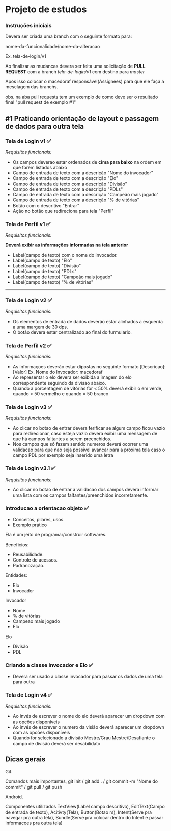 # Projeto de estudos

### Instruções iniciais

Devera ser criada uma branch com o seguinte formato para:

nome-da-funcionalidade/nome-da-alteracao

Ex. tela-de-login/v1

Ao finalizar as mudancas devera ser feita uma solicitação de **PULL REQUEST** com a branch *tela-de-login/v1* com destino para *master*

Apos isso colocar o macedoraf responsável(Assignees) para que ele faça a mesclagem das branchs.

obs. na aba pull requests tem um exemplo de como deve ser o resultado final "pull request de exemplo #1"

## #1 Praticando orientação de layout e passagem de dados para outra tela 

### Tela de Login v1 :white_check_mark:

*Requisitos funcionais:*
- Os campos deverao estar ordenados de **cima para baixo** na ordem em que forem listados abaixo
- Campo de entrada de texto com a descrição "Nome do invocador"
- Campo de entrada de texto com a descrição "Elo"
- Campo de entrada de texto com a descrição "Divisão"
- Campo de entrada de texto com a descrição "PDLs"
- Campo de entrada de texto com a descrição "Campeão mais jogado"
- Campo de entrada de texto com a descrição "% de vitórias"
- Botão com o descritivo "Entrar"
- Ação no botão que redireciona para tela "Perfil"

### Tela de Perfil v1 :white_check_mark:

*Requisitos funcionais:*

  **Deverá exibir as informações informadas na tela anterior**
  
- Label(campo de texto) com o nome do invocador.
- Label(campo de texto)  "Elo"
- Label(campo de texto)  "Divisão"
- Label(campo de texto)  "PDLs"
- Label(campo de texto)  "Campeão mais jogado"
- Label(campo de texto)  "% de vitórias"


---

### Tela de Login v2 :white_check_mark:

*Requisitos funcionais:*
- Os elementos de entrada de dados deverão estar alinhados a esquerda a uma margem de 30 dps.
- O botão devera estar centralizado ao final do furmulario.

### Tela de Perfil v2 :white_check_mark:

*Requisitos funcionais:*
- As informaçoes deverão estar dipostas no seguinte formato [Descricao]: [Valor] Ex. Nome do Invocador: macedoraf
- Ao representar o elo devera ser exibida a imagem do elo correspondente seguindo da divisao abaixo.
- Quando a porcentagem de vitórias for < 50% deverá exibir o em verde, quando < 50 vermelho e quando = 50 branco


### Tela de Login v3 :white_check_mark:
*Requisitos funcionais:*
- Ao clicar no botao de entrar devera ferificar se algum campo ficou vazio para redirecionar, caso esteja vazio devera exibir uma mensagem de que há campos faltantes a serem preenchidos.
- Nos campos que só fazem sentido numeros deverá ocorrer uma validacao para que nao seja possivel avancar para a próxima tela caso o campo PDL por exemplo seja inserido uma letra

### Tela de Login v3.1 :white_check_mark:
*Requisitos funcionais:*
- Ao clicar no botao de entrar a validacao dos campos devera informar uma lista com os campos faltantes/preenchidos incorretamente.

### Introducao a orientacao objeto :white_check_mark:
- Conceitos, pilares, usos.
- Exemplo prático

Ela é um jeito de programar/construir softwares.

Beneficios:
- Reusabilidade.
- Controle de acessos.
- Padranozação.


Entidades:
- Elo
- Invocador


Invocador
 - Nome
 - % de vitórias
 - Campeao mais jogado
 - Elo

Elo
 - Divisão
 - PDL


### Criando a classe Invocador e Elo :white_check_mark:

- Devera ser usado a classe invocador para passar os dados de uma tela para outra

### Tela de Login v4 :white_check_mark:
*Requisitos funcionais:*
- Ao invés de escrever o nome do elo deverá aparecer um dropdown com as opcões disponíveis
- Ao invés de escrever o numero da visião deverá aparecer um dropdown com as opcões disponíveis
- Quando for selecionado a divisão Mestre/Grau Mestre/Desafiante o campo de divisão deverá ser desabilidato


## Dicas gerais

Git.

Comandos mais importantes, git init / git add . / git commit -m "Nome do commit" / git pull / git push

Android.

Componentes utilizados TextView(Label campo descritivo), EditText(Campo de entrada de texto), Acitivty(Tela), Button(Botao rs), Intent(Serve pra navegar pra outra tela), Bundle(Serve pra colocar dentro do Intent e passar informacoes pra outra tela)

